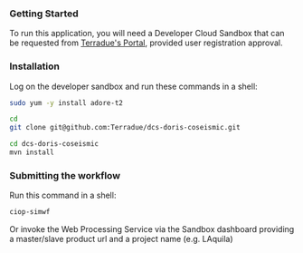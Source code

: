 ### Getting Started 

To run this application, you will need a Developer Cloud Sandbox that can be requested from [Terradue's Portal](http://www.terradue.com/partners), provided user registration approval. 

### Installation 

Log on the developer sandbox and run these commands in a shell:

```bash
sudo yum -y install adore-t2

cd
git clone git@github.com:Terradue/dcs-doris-coseismic.git

cd dcs-doris-coseismic
mvn install
```

### Submitting the workflow

Run this command in a shell:

```bash
ciop-simwf
```

Or invoke the Web Processing Service via the Sandbox dashboard providing a master/slave product url and a project name (e.g. LAquila)

